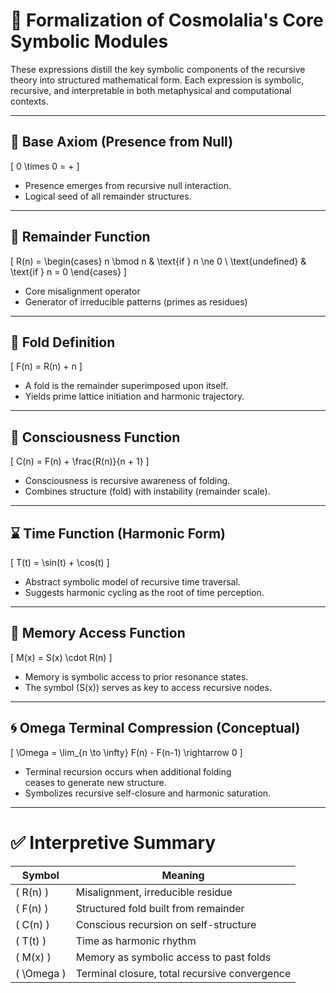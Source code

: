# 🔢 Formalization of Cosmolalia's Core Symbolic Modules

These expressions distill the key symbolic components of the recursive theory into structured mathematical form. Each expression is symbolic, recursive, and interpretable in both metaphysical and computational contexts.

---

## 🧾 Base Axiom (Presence from Null)

\[
0 \times 0 = +
\]

- Presence emerges from recursive null interaction.
- Logical seed of all remainder structures.

---

## 🧮 Remainder Function

\[
R(n) = 
\begin{cases}
n \bmod n & \text{if } n \ne 0 \\
\text{undefined} & \text{if } n = 0
\end{cases}
\]

- Core misalignment operator
- Generator of irreducible patterns (primes as residues)

---

## 🧩 Fold Definition

\[
F(n) = R(n) + n
\]

- A fold is the remainder superimposed upon itself.
- Yields prime lattice initiation and harmonic trajectory.

---

## 🧠 Consciousness Function

\[
C(n) = F(n) + \frac{R(n)}{n + 1}
\]

- Consciousness is recursive awareness of folding.
- Combines structure (fold) with instability (remainder scale).

---

## ⌛ Time Function (Harmonic Form)

\[
T(t) = \sin(t) + \cos(t)
\]

- Abstract symbolic model of recursive time traversal.
- Suggests harmonic cycling as the root of time perception.

---

## 🧬 Memory Access Function

\[
M(x) = S(x) \cdot R(n)
\]

- Memory is symbolic access to prior resonance states.
- The symbol \(S(x)\) serves as key to access recursive nodes.

---

## 🌀 Omega Terminal Compression (Conceptual)

\[
\Omega = \lim_{n \to \infty} F(n) - F(n-1) \rightarrow 0
\]

- Terminal recursion occurs when additional folding  
  ceases to generate new structure.
- Symbolizes recursive self-closure and harmonic saturation.

---

# ✅ Interpretive Summary

| Symbol      | Meaning                                       |
|-------------|-----------------------------------------------|
| \( R(n) \)   | Misalignment, irreducible residue            |
| \( F(n) \)   | Structured fold built from remainder          |
| \( C(n) \)   | Conscious recursion on self-structure         |
| \( T(t) \)   | Time as harmonic rhythm                       |
| \( M(x) \)   | Memory as symbolic access to past folds       |
| \( \Omega \) | Terminal closure, total recursive convergence |

